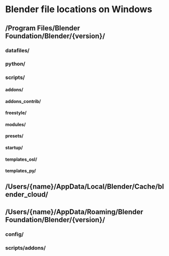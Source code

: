 # Blender file locations on Windows

## /Program Files/Blender Foundation/Blender/{version}/

### datafiles/

### python/

### scripts/

#### addons/

#### addons_contrib/

#### freestyle/

#### modules/

#### presets/

#### startup/

#### templates_osl/

#### templates_py/

## /Users/{name}/AppData/Local/Blender/Cache/blender_cloud/

## /Users/{name}/AppData/Roaming/Blender Foundation/Blender/{version}/

### config/

### scripts/addons/
